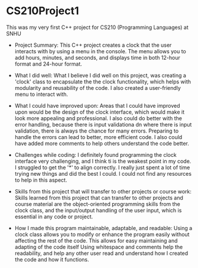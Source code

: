 # CS210Project1
This was my very first C++ project for CS210 (Programming Languages) at SNHU

* Project Summary:
This C++ project creates a clock that the user interacts with by using a menu in the console.  The menu allows you to add hours, minutes, and seconds, and displays time in both 12-hour format and 24-hour format.   

* What I did well:
What I believe I did well on this project, was creating a 'clock' class to encapsulate the the clock functionality, which helps with modularity and reusability of the code. I also created a user-friendly menu to interact with.

* What I could have improved upon:
Areas that I could have improved upon would be the design of the clock interface, which would make it look more appealing and professional. I also could do better with the error handling, because there is input validationa dn where there is input validation, there is always the chance for many errors. Preparing to handle the errors can lead to better, more efficient code. I also could have added more comments to help others understand the code better. 

* Challenges while coding:
I definitely found programming the clock interface very challenging, and I think ti is the weakest point in my code. I struggled to get the '*' to align correctly. I really just spent a lot of time trying new things and did the best I could. I could not find any resources to help in this aspect. 

* Skills from this project that will transfer to other projects or course work:
Skills learned from this project that can transfer to other projects and course material are the object-oriented programming skills from the clock class, and the input/output handling of the user input,  which is essential in any code or project. 

* How I made this program maintainable, adaptable, and readable:
Using a clock class allows you to modify or enhance the program easily without affecting the rest of the code. This allows for easy maintaining and adapting of the code itself Using whitespace and comments help the readability, and help any other user read and understand how I created the code and how it functions. 


